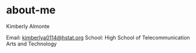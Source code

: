 # about-me
Kimberly Almonte 

Email: kimberlya0114@hstat.org
School: High School of Telecommunication Arts and Technology